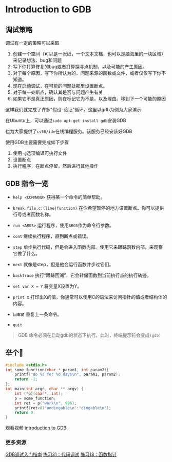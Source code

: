 # Introduction to GDB

## 调试策略

调试有一定的策略可以采取

1. 创建一个空间（可以是一张纸，一个文本文档，也可以是脑海里的一块区域）来记录想法、bug和问题
2. 写下你打算修复的bug或者打算探寻点机制，以及可能的产生原因。
3. 对于每个原因，写下你所认为的，问题来源的函数或文件，或者仅仅写下你不知道。
4. 现在启动调试，在可能的问题处那里设置断点。
5. 对于每一处断点，确认其是否与问题产生有关
6. 如果它不是真正原因，则在标记它为不是，以及理由。移到下一个可能的原因

这样我们就完成了许多"假设-验证"循环。这里以gdb为例为大家演示

在Ubuntu上，可以通过`sudo apt-get install gdb`安装GDB

也为大家提供了`cs50/ide`在线编程服务。该服务已经安装好GDB

使用GDB主要需要完成如下步骤

1. 使用`-g`选项编译可执行文件
2. 设置断点
3. 执行程序，在断点停留，然后进行其他操作

## GDB 指令一览

- `help <COMMAND>` 获得某一个命令的简单帮助。

- `break file.c:(line|function)` 在你希望暂停的地方设置断点。你可以提供行号或者函数名称。

- `run <ARGS>` 运行程序，使用`ARGS`作为命令行参数。

- `cont` 继续执行程序，直到断点或错误。

- `step` 单步执行代码，但是会进入函数内部。使用它来跟踪函数内部，来观察它做了什么。

- `next` 就像是step，但是他会运行函数并步过它们。

- `backtrace` 执行“跟踪回溯”，它会转储函数到当前执行点的执行轨迹。

- `set var X = Y` 将变量X设置为Y。

- `print X` 打印出X的值，你通常可以使用C的语法来访问指针的值或者结构体的内容。

- `回车键` 重复上一条命令。

- `quit`

> GDB 命令必须在启动gdb的状态下执行。此时，终端提示符会变成`(gdb)`

## 举个🌰


```c
#include <stdio.h>
int some_function(char * param1, int param2){
    printf("do %s for %d days\n", param1, param2);
    return -1;
};
int main(int argc, char ** argv) {
    int (*p)(char*, int);
    p = some_function;
    int ret = p("work\n", 996);
    printf(ret<0?"undingable\n":"dingable\n");
    return 0;
}
```

观看视频 [Introduction to GDB](https://www.bilibili.com/video/BV1HL4y1q7ue/)

### 更多资源

[GDB调试入门指南](https://zhuanlan.zhihu.com/p/74897601)
[练习31：代码调试](https://wizardforcel.gitbooks.io/lcthw/content/ex31.html)
[练习18：函数指针](https://wizardforcel.gitbooks.io/lcthw/content/ex18.html)
